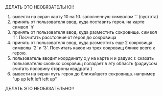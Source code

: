 ДЕЛАТЬ ЭТО НЕОБЯЗАТЕЛЬНО!!

1) вывести на экран карту 10 на 10. заполненную символом '.' (пустота)
2) принять от пользователя ввод, куда поставить героя. на карте символ 'h'
3) принять от пользователя ввод, куда разместить сокровище. символ '1'. Посчитать расстояние от героя до сокровища
4) принять от пользователя ввод, куда разместить еще 2 сокровища. символы '2' и '3'. Посчитать какое из трех сокровищ ближе всего к герою.
5) пользователь вводит координату x,y на карте и и радуис r. сказать пользователю сколько сокровищ попадает в эту область (радиусом считать половину стороны квадрата )
6) вывести на экран путь героя до ближайшего сокровища. например "up up left left left up"
 
ДЕЛАТЬ ЭТО НЕОБЯЗАТЕЛЬНО!!

